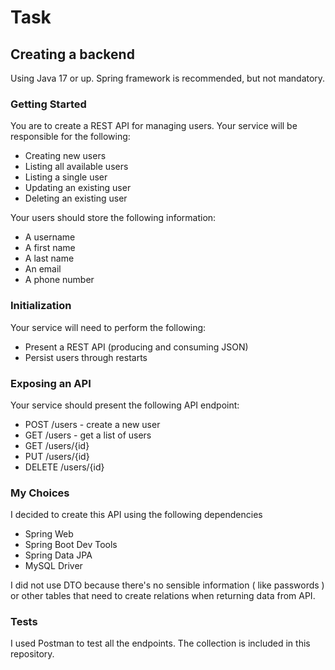 # Task

## Creating a backend
Using Java 17 or up. Spring framework is recommended, but not mandatory. 

### Getting Started
You are to create a REST API for managing users. Your service will be responsible for the following:
- Creating new users
- Listing all available users
- Listing a single user
- Updating an existing user
- Deleting an existing user

Your users should store the following information:
- A username
- A first name
- A last name
- An email
- A phone number

### Initialization
Your service will need to perform the following:
- Present a REST API (producing and consuming JSON)
- Persist users through restarts


### Exposing an API
Your service should present the following API endpoint:
- POST /users - create a new user
- GET /users - get a list of users
- GET /users/{id}
- PUT /users/{id}
- DELETE /users/{id}


### My Choices
I decided to create this API using the following dependencies
- Spring Web
- Spring Boot Dev Tools
- Spring Data JPA
- MySQL Driver

I did not use DTO because there's no sensible information ( like passwords ) 
or other tables that need to create relations when returning data from API.

 ### Tests

I used Postman to test all the endpoints. The collection is included 
in this repository.